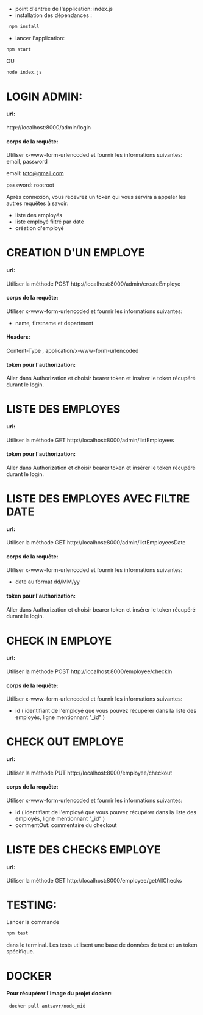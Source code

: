 - point d'entrée de l'application: index.js
- installation des dépendances :
```bash
 npm install
```
- lancer l'application:
```bash
npm start
```
OU
```bash
node index.js
```

# LOGIN ADMIN:

#### url:

http://localhost:8000/admin/login

#### corps de la requête:
Utiliser x-www-form-urlencoded et fournir les informations suivantes:
email, password

email:
toto@gmail.com

password:
rootroot

Après connexion, vous recevrez un token qui vous servira à appeler les autres requêtes à savoir:
- liste des employés
- liste employé filtré par date
- création d'employé

# CREATION D'UN EMPLOYE

#### url:
Utiliser la méthode POST
http://localhost:8000/admin/createEmploye

#### corps de la requête:
Utiliser x-www-form-urlencoded et fournir les informations suivantes:
- name, firstname et department

#### Headers:
Content-Type , application/x-www-form-urlencoded

#### token pour l'authorization:
Aller dans Authorization et choisir bearer token et insérer le token récupéré durant le login.

# LISTE DES EMPLOYES

#### url:
Utiliser la méthode GET
http://localhost:8000/admin/listEmployees


#### token pour l'authorization:
Aller dans Authorization et choisir bearer token et insérer le token récupéré durant le login.

# LISTE DES EMPLOYES AVEC FILTRE DATE

#### url:
Utiliser la méthode GET
http://localhost:8000/admin/listEmployeesDate

#### corps de la requête:
Utiliser x-www-form-urlencoded et fournir les informations suivantes:
- date au format dd/MM/yy

#### token pour l'authorization:
Aller dans Authorization et choisir bearer token et insérer le token récupéré durant le login.

# CHECK IN EMPLOYE

#### url:

Utiliser la méthode POST
http://localhost:8000/employee/checkIn

#### corps de la requête:

Utiliser x-www-form-urlencoded et fournir les informations suivantes:
- id ( identifiant de l'employé que vous pouvez récupérer dans la liste des employés, ligne mentionnant "_id" )

# CHECK OUT EMPLOYE

#### url:
Utiliser la méthode PUT
http://localhost:8000/employee/checkout

#### corps de la requête:
Utiliser x-www-form-urlencoded et fournir les informations suivantes:
- id ( identifiant de l'employé que vous pouvez récupérer dans la liste des employés, ligne mentionnant "_id" )
- commentOut: commentaire du checkout

# LISTE DES CHECKS EMPLOYE

#### url:

Utiliser la méthode GET
http://localhost:8000/employee/getAllChecks

# TESTING: 
Lancer la commande 
```bash
npm test
```
dans le terminal. Les tests utilisent une base de données de test et un token spécifique.

# DOCKER

#### Pour récupérer l'image du projet docker:

```bash
 docker pull antsavr/node_mid
```
